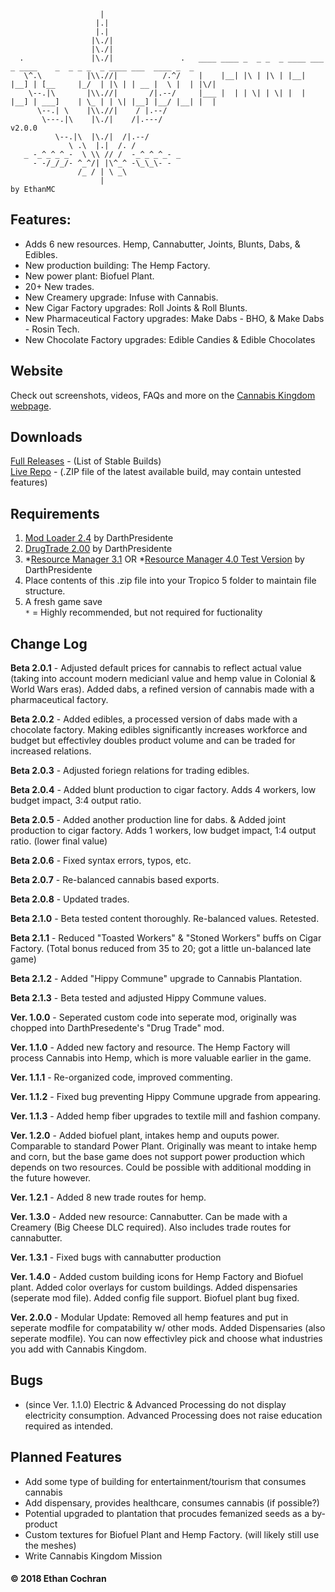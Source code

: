 ```
                    |
                   |.|
                   |.|
                  |\./|
                  |\./|
  .               |\./|               .   ____ ____ _  _ _  _ ____ ___  _ ____    _  _ _ _  _ ____ ___  ____ _  _ 
   \^.\          |\\.//|          /.^/    |    |__| |\ | |\ | |__| |__] | [__     |_/  | |\ | | __ |  \ |  | |\/| 
    \--.|\       |\\.//|       /|.--/     |___ |  | | \| | \| |  | |__] | ___]    | \_ | | \| |__] |__/ |__| |  | 
      \--.| \    |\\.//|    / |.--/
       \---.|\    |\./|    /|.---/                                                                         v2.0.0
          \--.|\  |\./|  /|.--/
             \ .\  |.|  /. /
   _ -_^_^_^_-  \ \\ // /  -_^_^_^_- _
     - -/_/_/- ^_^/| |\^_^ -\_\_\- -
               /_ / | \ _\
                    |                                                                                  by EthanMC
```

## Features:
* Adds 6 new resources. Hemp, Cannabutter, Joints, Blunts, Dabs, & Edibles.
* New production building: The Hemp Factory.
* New power plant: Biofuel Plant.
* 20+ New trades.
* New Creamery upgrade: Infuse with Cannabis.
* New Cigar Factory upgrades: Roll Joints & Roll Blunts.
* New Pharmaceutical Factory upgrades: Make Dabs - BHO, & Make Dabs - Rosin Tech.
* New Chocolate Factory upgrades: Edible Candies & Edible Chocolates

## Website
Check out screenshots, videos, FAQs and more on the [Cannabis Kingdom webpage](https://emcpwns.github.io/CKS/).

## Downloads
[Full Releases](https://github.com/emcpwns/cannabiskingdom/releases) - (List of Stable Builds)  
[Live Repo](https://github.com/emcpwns/cannabiskingdom/archive/master.zip) - (.ZIP file of the latest available build, may contain untested features)  

## Requirements
1. [Mod Loader 2.4](https://tropicomodding.org/mod-loader-2-4-required-file-t28.html) by DarthPresidente  
2. [DrugTrade 2.00](https://tropicomodding.org/drug-trade-updated-jan-10-2015-t20.html) by DarthPresidente  
3. *[Resource Manager 3.1](http://tropicomodding.org/resource-manager-2-0-major-update-t52.html) OR *[Resource Manager 4.0 Test Version](https://tropicomodding.org/resource-manager-4-0-test-version-1-now-available-t354.html) by DarthPresidente  
4. Place contents of this .zip file into your Tropico 5 folder to maintain file structure. 
5. A fresh game save  
<code>&ast;</code> = Highly recommended, but not required for fuctionality

## Change Log
**Beta 2.0.1** - Adjusted default prices for cannabis to reflect actual value (taking into account modern medicianl value and hemp value in Colonial & World Wars eras).
Added dabs, a refined version of cannabis made with a pharmaceutical factory.

**Beta 2.0.2** - Added edibles, a processed version of dabs made with a chocolate factory. 
Making edibles significantly increases workforce and budget but effectivley doubles product volume and can be traded for increased relations.

**Beta 2.0.3** - Adjusted foriegn relations for trading edibles.

**Beta 2.0.4** - Added blunt production to cigar factory. Adds 4 workers, low budget impact, 3:4 output ratio.

**Beta 2.0.5** - Added another production line for dabs. & Added joint production to cigar factory. Adds 1 workers, low budget impact, 1:4 output ratio. (lower final value)

**Beta 2.0.6** - Fixed syntax errors, typos, etc.

**Beta 2.0.7** - Re-balanced cannabis based exports.

**Beta 2.0.8** - Updated trades.

**Beta 2.1.0** - Beta tested content thoroughly. Re-balanced values. Retested.

**Beta 2.1.1** - Reduced "Toasted Workers" & "Stoned Workers" buffs on Cigar Factory. (Total bonus reduced from 35 to 20; got a little un-balanced late game)

**Beta 2.1.2** - Added "Hippy Commune" upgrade to Cannabis Plantation.

**Beta 2.1.3** - Beta tested and adjusted Hippy Commune values.

**Ver. 1.0.0** - Seperated custom code into seperate mod, originally was chopped into DarthPresedente's "Drug Trade" mod.

**Ver. 1.1.0** - Added new factory and resource. The Hemp Factory will process Cannabis into Hemp, which is more valuable earlier in the game.

**Ver. 1.1.1** - Re-organized code, improved commenting.

**Ver. 1.1.2** - Fixed bug preventing Hippy Commune upgrade from appearing.

**Ver. 1.1.3** - Added hemp fiber upgrades to textile mill and fashion company.

**Ver. 1.2.0** - Added biofuel plant, intakes hemp and ouputs power. Comparable to standard Power Plant.
Originally was meant to intake hemp and corn, but the base game does not support power production which depends on two resources. Could be possible with additional modding in the future however.

**Ver. 1.2.1** - Added 8 new trade routes for hemp.

**Ver. 1.3.0** - Added new resource: Cannabutter. Can be made with a Creamery (Big Cheese DLC required). Also includes trade routes for cannabutter.

**Ver. 1.3.1** - Fixed bugs with cannabutter production

**Ver. 1.4.0** - Added custom building icons for Hemp Factory and Biofuel plant. Added color overlays for custom buildings. Added dispensaries (seperate mod file). Added config file support. Biofuel plant bug fixed.

**Ver. 2.0.0** - Modular Update: Removed all hemp features and put in seperate modfile for compatability w/ other mods. Added Dispensaries (also seperate modfile). You can now effectivley pick and choose what industries you add with Cannabis Kingdom.

## Bugs
- (since Ver. 1.1.0) Electric & Advanced Processing do not display electricity consumption. Advanced Processing does not raise education required as intended.

## Planned Features
- Add some type of building for entertainment/tourism that consumes cannabis
- Add dispensary, provides healthcare, consumes cannabis (if possible?)
- Potential upgraded to plantation that procudes femanized seeds as a by-product
- Custom textures for Biofuel Plant and Hemp Factory. (will likely still use the meshes)
- Write Cannabis Kingdom Mission


#### &copy; 2018 Ethan Cochran